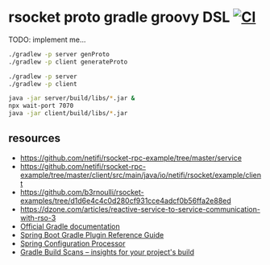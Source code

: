 # rsocket proto gradle groovy DSL [![CI](https://github.com/daggerok/rsocket-proto/workflows/CI/badge.svg)](https://github.com/daggerok/rsocket-proto/actions)
TODO: implement me...

```bash
./gradlew -p server genProto
./gradlew -p client generateProto

./gradlew -p server
./gradlew -p client

java -jar server/build/libs/*.jar &
npx wait-port 7070
java -jar client/build/libs/*.jar
```

## resources

* https://github.com/netifi/rsocket-rpc-example/tree/master/service
* https://github.com/netifi/rsocket-rpc-example/tree/master/client/src/main/java/io/netifi/rsocket/example/client
* https://github.com/b3rnoulli/rsocket-examples/tree/d1d6e4c4c0d280cf931cce4adcf0b56ffa2e88ed
* https://dzone.com/articles/reactive-service-to-service-communication-with-rso-3
* [Official Gradle documentation](https://docs.gradle.org)
* [Spring Boot Gradle Plugin Reference Guide](https://docs.spring.io/spring-boot/docs/2.2.4.RELEASE/gradle-plugin/reference/html/)
* [Spring Configuration Processor](https://docs.spring.io/spring-boot/docs/2.2.4.RELEASE/reference/htmlsingle/#configuration-metadata-annotation-processor)
* [Gradle Build Scans – insights for your project's build](https://scans.gradle.com#gradle)
